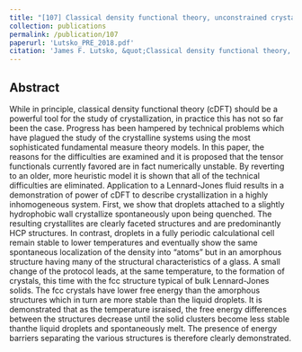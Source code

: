 ```yaml
---
title: "[107] Classical density functional theory, unconstrained crystallization, and polymorphic behavior"
collection: publications
permalink: /publication/107
paperurl: 'Lutsko_PRE_2018.pdf'
citation: 'James F. Lutsko, &quot;Classical density functional theory, unconstrained crystallization, and polymorphic behavior&quot;, <i>Phys. Rev. E</i>, <strong>98.0</strong>, 12604.0 (2018)'
---
```

Abstract
---
While in principle, classical density functional theory (cDFT) should be a powerful tool for the study of crystallization, in practice this has not so far been the case. Progress has been hampered by technical problems which have plagued the study of the crystalline systems using the most sophisticated fundamental measure theory models. In this paper, the reasons for the difficulties are examined and it is proposed that the tensor functionals currently favored are in fact numerically unstable. By reverting to an older, more heuristic model it is shown that all of the technical difficulties are eliminated. Application to a Lennard-Jones fluid results in a demonstration of power of cDFT to describe crystallization in a highly inhomogeneous system. First, we show that droplets attached to a slightly hydrophobic wall crystallize spontaneously upon being quenched. The resulting crystallites are clearly faceted structures and are predominantly HCP structures. In contrast, droplets in a fully periodic calculational cell remain stable to lower temperatures and eventually show the same spontaneous localization of the density into “atoms” but in an amorphous structure having many of the structural characteristics of a glass. A small change of the protocol leads, at the same temperature, to the formation of crystals, this time with the fcc structure typical of bulk Lennard-Jones solids. The fcc crystals have lower free energy than the amorphous structures which in turn are more stable than the liquid droplets. It is demonstrated that as the temperature israised, the free energy differences between the structures decrease until the solid clusters become less stable thanthe liquid droplets and spontaneously melt. The presence of energy barriers separating the various structures is therefore clearly demonstrated.
